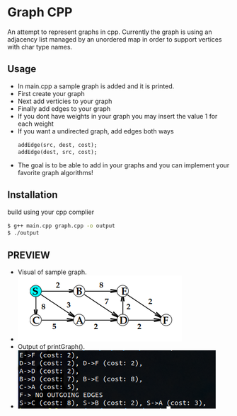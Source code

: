 # Graph CPP
An attempt to represent graphs in cpp. Currently the graph is using an adjacency list managed by an unordered map in order to support vertices with char type names.
## Usage
* In main.cpp a sample graph is added and it is printed.
* First create your graph
* Next add verticies to your graph
* Finally add edges to your graph
* If you dont have weights in your graph you may insert the value 1 for each weight
* If you want a undirected graph, add edges both ways
  ```
  addEdge(src, dest, cost);
  addEdge(dest, src, cost);
  ```
* The goal is to be able to add in your graphs and you can implement your favorite graph algorithms!

## Installation
build using your cpp complier
```sh
$ g++ main.cpp graph.cpp -o output
$ ./output
```
## PREVIEW 
  *  Visual of sample graph.
  *  ![Sample Graph inserted in main.cpp](sample/samplegraphvisual.png)
  *  Output of printGraph().
  *  ![output of main.cpp](sample/outputex.png)


